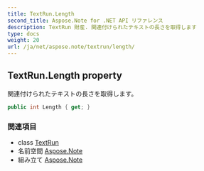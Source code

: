 ```yaml
---
title: TextRun.Length
second_title: Aspose.Note for .NET API リファレンス
description: TextRun 財産. 関連付けられたテキストの長さを取得します
type: docs
weight: 20
url: /ja/net/aspose.note/textrun/length/
---
```

## TextRun.Length property

関連付けられたテキストの長さを取得します。

```csharp
public int Length { get; }
```

### 関連項目

* class [TextRun](../)
* 名前空間 [Aspose.Note](../../textrun/)
* 組み立て [Aspose.Note](../../../)


